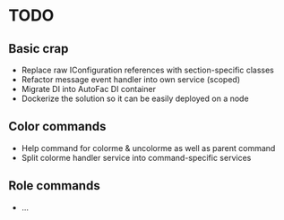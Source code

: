 # TODO

## Basic crap

 - Replace raw IConfiguration references with section-specific classes
 - Refactor message event handler into own service (scoped)
 - Migrate DI into AutoFac DI container
 - Dockerize the solution so it can be easily deployed on a node


## Color commands

 - Help command for colorme & uncolorme as well as parent command
 - Split colorme handler service into command-specific services

## Role commands

 - ...

